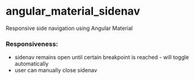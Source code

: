 # angular_material_sidenav
Responsive side navigation using Angular Material


### Responsiveness:
- sidenav remains open until certain breakpoint is reached - will toggle automatically
- user can manually close sidenav

